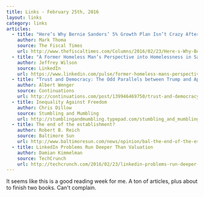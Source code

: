 ```yaml
---
title: Links - February 25th, 2016
layout: links
category: links
articles:
  - title: "Here’s Why Bernie Sanders’ 5% Growth Plan Isn’t Crazy After All"
    author: Mark Thoma
    source: The Fiscal Times
    url: http://www.thefiscaltimes.com/Columns/2016/02/23/Here-s-Why-Bernie-Sanders-5-Growth-Plan-Isn-t-Crazy-After-All
  - title: "A Former Homeless Man’s Perspective into Homelessness in San Francisco"
    author: Jeffrey Wilson
    source: LinkedIn
    url: https://www.linkedin.com/pulse/former-homeless-mans-perspective-homelessness-san-francisco-wilson
  - title: "Trust and Democracy: The Odd Parallels between Trump and Apple"
    author: Albert Wenger
    source: Continuations
    url: http://continuations.com/post/139946469750/trust-and-democracy-the-odd-parallels-between
  - title: Inequality Against Freedom
    author: Chris Dillow
    source: Stumbling and Mumbling
    url: http://stumblingandmumbling.typepad.com/stumbling_and_mumbling/2016/02/inequality-against-freedom.html
  - title: The end of the establishment?
    author: Robert B. Reich
    source: Baltimore Sun
    url: http://www.baltimoresun.com/news/opinion/bal-the-end-of-the-establishment-20160223-story.html
  - title: LinkedIn Problems Run Deeper Than Valuation
    author: Damian Kimmelman
    source: TechCrunch
    url: http://techcrunch.com/2016/02/23/linkedin-problems-run-deeper-than-valuation/
---
```


It seems like this is a good reading week for me. A ton of articles, plus about to finish two books. Can't complain.
